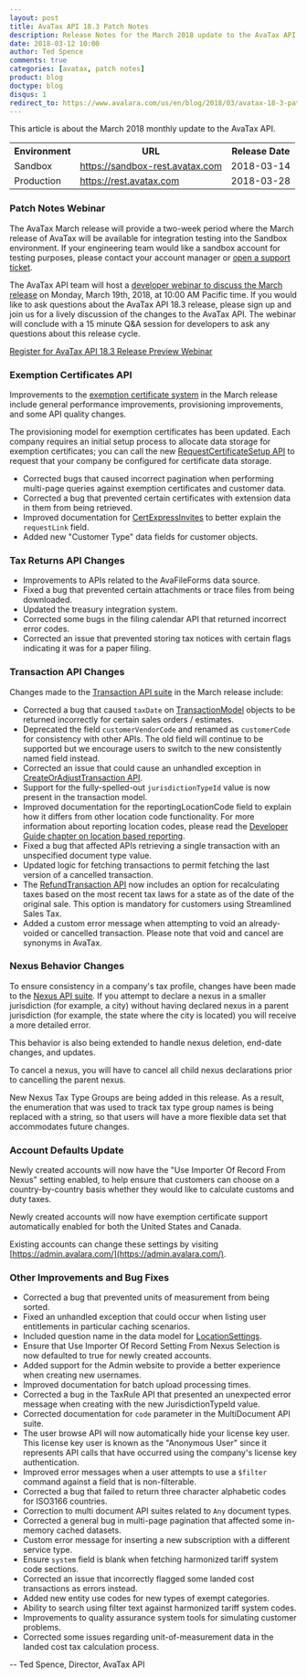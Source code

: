 ```yaml
---
layout: post
title: AvaTax API 18.3 Patch Notes
description: Release Notes for the March 2018 update to the AvaTax API
date: 2018-03-12 10:00
author: Ted Spence
comments: true
categories: [avatax, patch notes]
product: blog
doctype: blog
disqus: 1
redirect_to: https://www.avalara.com/us/en/blog/2018/03/avatax-18-3-patch-notes.html
---
```


This article is about the March 2018 monthly update to the AvaTax API.

<div class="mobile-table">
    <table class="styled-table">
        <tr>
            <th>Environment</th>
            <th>URL</th>
            <th>Release Date</th>
        </tr>
        <tr>
            <td>Sandbox</td>
            <td><a href="https://sandbox-rest.avatax.com">https://sandbox-rest.avatax.com</a></td>
            <td>2018-03-14</td>
        </tr>
        <tr>
            <td>Production</td>
            <td><a href="https://rest.avatax.com">https://rest.avatax.com</a></td>
            <td>2018-03-28</td>
        </tr>
    </table>
</div>

<h3>Patch Notes Webinar</h3>

The AvaTax March release will provide a two-week period where the March release of AvaTax will be available for integration testing into the Sandbox environment.  If your engineering team would like a sandbox account for testing purposes, please contact your account manager or [open a support ticket](https://help.avalara.com/Directory/Contact_Avalara/Submit_a_Case).

The AvaTax API team will host a [developer webinar to discuss the March release](https://attendee.gotowebinar.com/register/8135505725963625219) on Monday, March 19th, 2018, at 10:00 AM Pacific time.  If you would like to ask questions about the AvaTax API 18.3 release, please sign up and join us for a lively discussion of the changes to the AvaTax API.  The webinar will conclude with a 15 minute Q&A session for developers to ask any questions about this release cycle.

<p class="btn-callout"><a href="https://attendee.gotowebinar.com/register/8135505725963625219" role="button">Register for AvaTax API 18.3 Release Preview Webinar</a></p>

<h3>Exemption Certificates API</h3>

Improvements to the [exemption certificate system](/api-reference/avatax/rest/v2/methods/Certificates/) in the March release include general performance improvements, provisioning improvements, and some API quality changes.

The provisioning model for exemption certificates has been updated.  Each company requires an initial setup process to allocate data storage for exemption certificates; you can call the new [RequestCertificateSetup API](/api-reference/avatax/rest/v2/methods/Certificates/) to request that your company be configured for certificate data storage.

<ul class="normal">
  <li>Corrected bugs that caused incorrect pagination when performing multi-page queries against exemption certificates and customer data.</li>
  <li>Corrected a bug that prevented certain certificates with extension data in them from being retrieved.</li>
  <li>Improved documentation for <a href="/api-reference/avatax/rest/v2/methods/CertExpressInvites/">CertExpressInvites</a> to better explain the <code class="highlight-rouge">requestLink</code> field.</li>
  <li>Added new "Customer Type" data fields for customer objects.</li>
</ul>

<h3>Tax Returns API Changes</h3>

<ul class="normal">
  <li>Improvements to APIs related to the AvaFileForms data source.</li>
  <li>Fixed a bug that prevented certain attachments or trace files from being downloaded.</li>
  <li>Updated the treasury integration system.</li>
  <li>Corrected some bugs in the filing calendar API that returned incorrect error codes.</li>
  <li>Corrected an issue that prevented storing tax notices with certain flags indicating it was for a paper filing.</li>
</ul>

<h3>Transaction API Changes</h3>

Changes made to the [Transaction API suite](/api-reference/avatax/rest/v2/methods/Transactions/) in the March release include:

<ul class="normal">
  <li>Corrected a bug that caused <code class="highlight-rouge">taxDate</code> on <a href="/api-reference/avatax/rest/v2/models/TransactionModel/">TransactionModel</a> objects to be returned incorrectly for certain sales orders / estimates.</li>
  <li>Deprecated the field <code class="highlight-rouge">customerVendorCode</code> and renamed as <code class="highlight-rouge">customerCode</code> for consistency with other APIs.  The old field will continue to be supported but we encourage users to switch to the new consistently named field instead.</li>
  <li>Corrected an issue that could cause an unhandled exception in <a href="/api-reference/avatax/rest/v2/methods/Transactions/CreateOrAdjustTransaction/">CreateOrAdjustTransaction API</a>.</li>
  <li>Support for the fully-spelled-out <code class="highlight-rouge">jurisdictionTypeId</code> value is now present in the transaction model.</li>
  <li>Improved documentation for the reportingLocationCode field to explain how it differs from other location code functionality.  For more information about reporting location codes, please read the <a href="/avatax/dev-guide/locations/location-based-reporting/">Developer Guide chapter on location based reporting</a>.</li>
  <li>Fixed a bug that affected APIs retrieving a single transaction with an unspecified document type value.</li>
  <li>Updated logic for fetching transactions to permit fetching the last version of a cancelled transaction.</li>
  <li>The <a href="/api-reference/avatax/rest/v2/methods/Transactions/RefundTransaction/">RefundTransaction API</a> now includes an option for recalculating taxes based on the most recent tax laws for a state as of the date of the original sale.  This option is mandatory for customers using Streamlined Sales Tax.</li>
  <li>Added a custom error message when attempting to void an already-voided or cancelled transaction.  Please note that void and cancel are synonyms in AvaTax.</li>
</ul>

<h3>Nexus Behavior Changes</h3>

To ensure consistency in a company's tax profile, changes have been made to the [Nexus API suite](/api-reference/avatax/rest/v2/methods/Nexus/).  If you attempt to declare a nexus in a smaller jurisdiction (for example, a city) without having declared nexus in a parent jurisdiction (for example, the state where the city is located) you will receive a more detailed error.

This behavior is also being extended to handle nexus deletion, end-date changes, and updates.

To cancel a nexus, you will have to cancel all child nexus declarations prior to cancelling the parent nexus.

New Nexus Tax Type Groups are being added in this release.  As a result, the enumeration that was used to track tax type group names is being replaced with a string, so that users will have a more flexible data set that accommodates future changes.

<h3>Account Defaults Update</h3>

Newly created accounts will now have the "Use Importer Of Record From Nexus" setting enabled, to help ensure that customers can choose on a country-by-country basis whether they would like to calculate customs and duty taxes.

Newly created accounts will now have exemption certificate support automatically enabled for both the United States and Canada.

Existing accounts can change these settings by visiting [https://admin.avalara.com/](https://admin.avalara.com/).

<h3>Other Improvements and Bug Fixes</h3>

<ul class="normal">
  <li>Corrected a bug that prevented units of measurement from being sorted.</li>
  <li>Fixed an unhandled exception that could occur when listing user entitlements in particular caching scenarios.</li>
  <li>Included question name in the data model for <a href="/api-reference/avatax/rest/v2/models/LocationSettingModel/">LocationSettings</a>.</li>
  <li>Ensure that Use Importer Of Record Setting From Nexus Selection is now defaulted to true for newly created accounts.</li>
  <li>Added support for the Admin website to provide a better experience when creating new usernames.</li>
  <li>Improved documentation for batch upload processing times.</li>
  <li>Corrected a bug in the TaxRule API that presented an unexpected error message when creating with the new JurisdictionTypeId value.</li>
  <li>Corrected documentation for <code class="highlight-rouge">code</code> parameter in the MultiDocument API suite.</li>
  <li>The user browse API will now automatically hide your license key user.  This license key user is known as the "Anonymous User" since it represents API calls that have occurred using the company's license key authentication.</li>
  <li>Improved error messages when a user attempts to use a <code class="highlight-rouge">$filter</code> command against a field that is non-filterable.</li>
  <li>Corrected a bug that failed to return three character alphabetic codes for ISO3166 countries.</li>
  <li>Correction to multi document API suites related to <code class="highlight-rouge">Any</code> document types.</li>
  <li>Corrected a general bug in multi-page pagination that affected some in-memory cached datasets.</li>
  <li>Custom error message for inserting a new subscription with a different service type.</li>
  <li>Ensure <code class="highlight-rouge">system</code> field is blank when fetching harmonized tariff system code sections.</li>
  <li>Corrected an issue that incorrectly flagged some landed cost transactions as errors instead.</li>
  <li>Added new entity use codes for new types of exempt categories.</li>
  <li>Ability to search using filter text against harmonized tariff system codes.</li>
  <li>Improvements to quality assurance system tools for simulating customer problems.</li>
  <li>Corrected some issues regarding unit-of-measurement data in the landed cost tax calculation process.</li>
</ul>

-- Ted Spence, Director, AvaTax API
